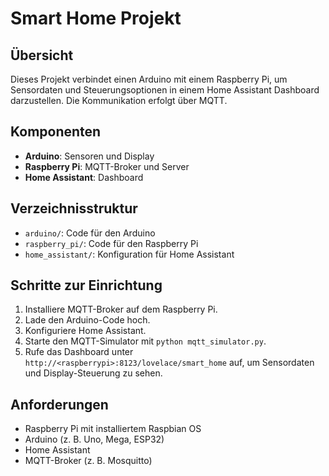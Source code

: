 # Smart Home Projekt

## Übersicht
Dieses Projekt verbindet einen Arduino mit einem Raspberry Pi, um Sensordaten und Steuerungsoptionen in einem Home Assistant Dashboard darzustellen. Die Kommunikation erfolgt über MQTT.

## Komponenten
- **Arduino**: Sensoren und Display
- **Raspberry Pi**: MQTT-Broker und Server
- **Home Assistant**: Dashboard

## Verzeichnisstruktur
- `arduino/`: Code für den Arduino
- `raspberry_pi/`: Code für den Raspberry Pi
- `home_assistant/`: Konfiguration für Home Assistant

## Schritte zur Einrichtung
1. Installiere MQTT-Broker auf dem Raspberry Pi.
2. Lade den Arduino-Code hoch.
3. Konfiguriere Home Assistant.
4. Starte den MQTT-Simulator mit `python mqtt_simulator.py`.
5. Rufe das Dashboard unter `http://<raspberrypi>:8123/lovelace/smart_home` auf, um Sensordaten und Display-Steuerung zu sehen.

## Anforderungen
- Raspberry Pi mit installiertem Raspbian OS
- Arduino (z. B. Uno, Mega, ESP32)
- Home Assistant
- MQTT-Broker (z. B. Mosquitto)
